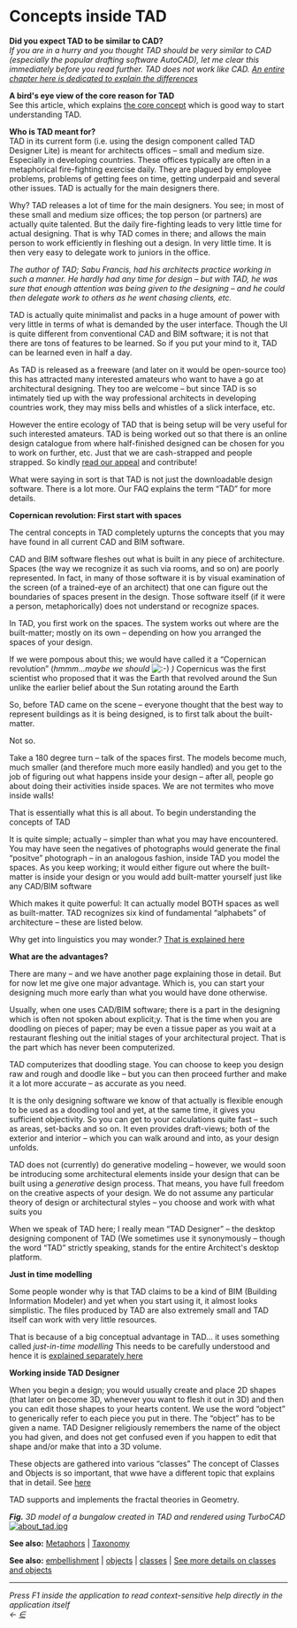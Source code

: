 # Concepts inside TAD

**Did you expect TAD to be similar to CAD?**\
_If you are in a hurry and you thought TAD should be very similar to CAD (especially the popular drafting software AutoCAD), let me clear this immediately before you read further. TAD does not work like CAD._ [_An entire chapter here is dedicated to explain the differences_](https://docs.teamtad.com/differences\_between\_cad\_and\_tad)

**A bird's eye view of the core reason for TAD**\
See this article, which explains [the core concept](https://docs.teamtad.com/coreconcept) which is good way to start understanding TAD.

**Who is TAD meant for?**\
TAD in its current form (i.e. using the design component called TAD Designer Lite) is meant for architects offices – small and medium size. Especially in developing countries. These offices typically are often in a metaphorical fire-fighting exercise daily. They are plagued by employee problems, problems of getting fees on time, getting underpaid and several other issues. TAD is actually for the main designers there.

Why? TAD releases a lot of time for the main designers. You see; in most of these small and medium size offices; the top person (or partners) are actually quite talented. But the daily fire-fighting leads to very little time for actual designing. That is why TAD comes in there; and allows the main person to work efficiently in fleshing out a design. In very little time. It is then very easy to delegate work to juniors in the office.

_The author of TAD; Sabu Francis, had his architects practice working in such a manner. He hardly had any time for design – but with TAD, he was sure that enough attention was being given to the designing – and he could then delegate work to others as he went chasing clients, etc._

TAD is actually quite minimalist and packs in a huge amount of power with very little in terms of what is demanded by the user interface. Though the UI is quite different from conventional CAD and BIM software; it is not that there are tons of features to be learned. So if you put your mind to it, TAD can be learned even in half a day.

As TAD is released as a freeware (and later on it would be open-source too) this has attracted many interested amateurs who want to have a go at architectural designing. They too are welcome – but since TAD is so intimately tied up with the way professional architects in developing countries work, they may miss bells and whistles of a slick interface, etc.

However the entire ecology of TAD that is being setup will be very useful for such interested amateurs. TAD is being worked out so that there is an online design catalogue from where half-finished designed can be chosen for you to work on further, etc. Just that we are cash-strapped and people strapped. So kindly [read our appeal](https://docs.teamtad.com/money\_matters) and contribute!

What were saying in sort is that TAD is not just the downloadable design software. There is a lot more. Our FAQ explains the term “TAD” for more details.

**Copernican revolution: First start with spaces**

The central concepts in TAD completely upturns the concepts that you may have found in all current CAD and BIM software.

CAD and BIM software fleshes out what is built in any piece of architecture. Spaces (the way we recognize it as such via rooms, and so on) are poorly represented. In fact, in many of those software it is by visual examination of the screen (of a trained-eye of an architect) that one can figure out the boundaries of spaces present in the design. Those software itself (if it were a person, metaphorically) does not understand or recognize spaces.

In TAD, you first work on the spaces. The system works out where are the built-matter; mostly on its own – depending on how you arranged the spaces of your design.

If we were pompous about this; we would have called it a “Copernican revolution” (_hmmm…maybe we should_ ![:-)](https://docs.teamtad.com/lib/images/smileys/smile.svg) _)_ Copernicus was the first scientist who proposed that it was the Earth that revolved around the Sun unlike the earlier belief about the Sun rotating around the Earth

So, before TAD came on the scene – everyone thought that the best way to represent buildings as it is being designed, is to first talk about the built-matter.

Not so.

Take a 180 degree turn – talk of the spaces first. The models become much, much smaller (and therefore much more easily handled) and you get to the job of figuring out what happens inside your design – after all, people go about doing their activities inside spaces. We are not termites who move inside walls!

That is essentially what this is all about. To begin understanding the concepts of TAD

It is quite simple; actually – simpler than what you may have encountered. You may have seen the negatives of photographs would generate the final “positve” photograph – in an analogous fashion, inside TAD you model the spaces. As you keep working; it would either figure out where the built-matter is inside your design or you would add built-matter yourself just like any CAD/BIM software

Which makes it quite powerful: It can actually model BOTH spaces as well as built-matter. TAD recognizes six kind of fundamental “alphabets” of architecture – these are listed below.

Why get into linguistics you may wonder.? [That is explained here](https://docs.teamtad.com/critical\_linguistic\_concepts)

**What are the advantages?**

There are many – and we have another page explaining those in detail. But for now let me give one major advantage. Which is, you can start your designing much more early than what you would have done otherwise.

Usually, when one uses CAD/BIM software; there is a part in the designing which is often not spoken about explicit;y. That is the time when you are doodling on pieces of paper; may be even a tissue paper as you wait at a restaurant fleshing out the initial stages of your architectural project. That is the part which has never been computerized.

TAD computerizes that doodling stage. You can choose to keep you design raw and rough and doodle like – but you can then proceed further and make it a lot more accurate – as accurate as you need.

It is the only designing software we know of that actually is flexible enough to be used as a doodling tool and yet, at the same time, it gives you sufficient objectivity. So you can get to your calculations quite fast – such as areas, set-backs and so on. It even provides draft-views; both of the exterior and interior – which you can walk around and into, as your design unfolds.

TAD does not (currently) do generative modeling – however, we would soon be introducing some architectural elements inside your design that can be built using a _generative_ design process. That means, you have full freedom on the creative aspects of your design. We do not assume any particular theory of design or architectural styles – you choose and work with what suits you

When we speak of TAD here; I really mean “TAD Designer” – the desktop designing component of TAD (We sometimes use it synonymously – though the word “TAD” strictly speaking, stands for the entire Architect's desktop platform.

**Just in time modelling**

Some people wonder why is that TAD claims to be a kind of BIM (Building Information Modeler) and yet when you start using it, it almost looks simplistic. The files produced by TAD are also extremely small and TAD itself can work with very little resources.

That is because of a big conceptual advantage in TAD… it uses something called _just-in-time modelling_ This needs to be carefully understood and hence it is [explained separately here](https://docs.teamtad.com/just-in-time\_modelling)

**Working inside TAD Designer**

When you begin a design; you would usually create and place 2D shapes (that later on become 3D, whenever you want to flesh it out in 3D) and then you can edit those shapes to your hearts content. We use the word “object” to generically refer to each piece you put in there. The “object” has to be given a name. TAD Designer religiously remembers the name of the object you had given, and does not get confused even if you happen to edit that shape and/or make that into a 3D volume.

These objects are gathered into various “classes” The concept of Classes and Objects is so important, that wwe have a different topic that explains that in detail. See [here](https://docs.teamtad.com/concept\_of\_classes\_and\_objects)

TAD supports and implements the fractal theories in Geometry.

_**Fig.** 3D model of a bungalow created in TAD and rendered using TurboCAD_ [![about\_tad.jpg](https://docs.teamtad.com/\_media/about\_tad.jpg)](https://docs.teamtad.com/\_detail/about\_tad.jpg?id=tad\_concepts)

**See also:** [Metaphors](https://docs.teamtad.com/metaphors) | [Taxonomy](https://docs.teamtad.com/taxonomy)

**See also:** [embellishment](https://docs.teamtad.com/embellishment) | [objects](https://docs.teamtad.com/objects) | [classes](https://docs.teamtad.com/classes) | [See more details on classes and objects](https://docs.teamtad.com/concept\_of\_classes\_and\_objects)

***

_Press F1 inside the application to read context-sensitive help directly in the application itself_\
_←_ [_∈_](https://docs.teamtad.com/tad\_concepts?do=edit)
